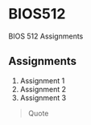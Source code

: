 # BIOS512
BIOS 512 Assignments
## Assignments

1. Assignment 1
2. Assignment 2
3. Assignment 3

>Quote
